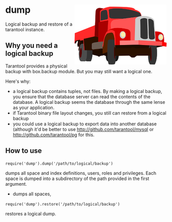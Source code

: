 
# dump <img src="https://github.com/tarantool/dump/blob/master/docs/truck.png?raw=true" align="right"/> 

Logical backup and restore of a tarantool instance.

## Why you need a logical backup

Tarantool provides a physical backup with box.backup module. But you may still want a logical one.

Here's why:

* a logical backup contains tuples, not files. By making a logical backup, you ensure that the database server can read the contents of the database. A logical backup seems the database through the same lense as your application. 
* if Tarantool binary file layout changes, you still can restore from a logical backup
* you could use a logical backup to export data into another database (although it'd be better to use http://github.com/tarantool/mysql or http://github.com/tarantool/pg for this.

## How to use

```require('dump').dump('/path/to/logical/backup')```

dumps all space and index definitions, users, roles and privileges. Each space is dumped into a subdirectory of the path provided in the first argument.

- dumps all spaces, 

```require('dump').restore('/path/to/logical/backup')```

restores a logical dump.
